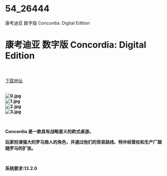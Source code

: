 # 54_26444
康考迪亚 数字版 Concordia: Digital Edition
# 康考迪亚 数字版 Concordia: Digital Edition
 <br/></br>
[下载地址](https://www.switch520.cc/article/26444 "下载地址")
<br/></br>

<p><strong><img title="0.jpg" src="https://www.switch520.cc/muke_img/2022_01_19_d1bee766ab2c0.jpg" alt="0.jpg"></strong><br>
<strong><img title="1.jpg" src="https://www.switch520.cc/muke_img/2022_01_19_42bfb3cccc1c2.jpg" alt="1.jpg"></strong><br>
<strong><img title="2.jpg" src="https://www.switch520.cc/muke_img/2022_01_19_8290d2219c8d6.jpg" alt="2.jpg"></strong><br>
<strong><img title="3.jpg" src="https://www.switch520.cc/muke_img/2022_01_19_8cf7f565bc543.jpg" alt="3.jpg">&nbsp;</strong></p>
<p>&nbsp;</p>
<p><strong>Concordia 是一款具有战略意义的欧式桌游。</strong></p>
<p><strong>玩家扮演强大的罗马商人的角色，并通过他们的贸易路线、特许经营权和生产厂跟随罗马的扩张。</strong></p>
<p>&nbsp;</p>
<p><strong>系统要求:13.2.0</strong></p>



